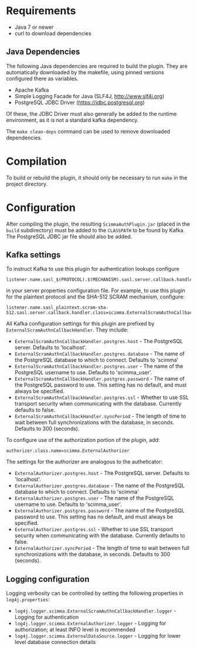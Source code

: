 # Requirements

- Java 7 or newer
- curl to download dependencies

## Java Dependencies

The following Java dependencies are required to build the plugin. 
They are automatically downloaded by the makefile, using pinned versions configured there as variables. 

- Apache Kafka
- Simple Logging Facade for Java (SLF4J, http://www.slf4j.org)
- PostgreSQL JDBC Driver (https://jdbc.postgresql.org)

Of these, the JDBC Driver must also generally be added to the runtime environment, as it is not a standard kafka dependency. 

The `make clean-deps` command can be used to remove downloaded dependencies. 

# Compilation

To build or rebuild the plugin, it should only be necessary to run `make` in the project directory. 

# Configuration

After compiling the plugin, the resulting `ScimmaAuthPlugin.jar` (placed in the `build` subdirectory) must be added to the `CLASSPATH` to be found by Kafka. The PostgreSQL JDBC jar file should also be added. 

## Kafka settings

To instruct Kafka to use this plugin for authentication lookups configure

	listener.name.sasl_$(PROTOCOL).$(MECHANISM).sasl.server.callback.handler.class=ExternalScramAuthnCallbackHandler

in your server properties configuration file. 
For example, to use this plugin for the plaintext protocol and the SHA-512 SCRAM mechanism, configure:

	listener.name.sasl_plaintext.scram-sha-512.sasl.server.callback.handler.class=scimma.ExternalScramAuthnCallbackHandler

All Kafka configuration settings for this plugin are prefixed by `ExternalScramAuthnCallbackHandler`. 
They include:

- `ExternalScramAuthnCallbackHandler.postgres.host` - The PostgreSQL server. Defaults to 'localhost'.
- `ExternalScramAuthnCallbackHandler.postgres.database` - The name of the PostgreSQL database to which to connect. Defaults to 'scimma'
- `ExternalScramAuthnCallbackHandler.postgres.user` - The name of the PostgreSQL username to use. Defaults to 'scimma_user'. 
- `ExternalScramAuthnCallbackHandler.postgres.password` - The name of the PostgreSQL password to use. This setting has no default, and must always be specified. 
- `ExternalScramAuthnCallbackHandler.postgres.ssl` - Whether to use SSL transport security when communicating with the database. Currently defaults to false. 
- `ExternalScramAuthnCallbackHandler.syncPeriod` - The length of time to wait between full synchronizations with the database, in seconds. Defaults to 300 (seconds).

To configure use of the authorization portion of the plugin, add:

	authorizer.class.name=scimma.ExternalAuthorizer

The settings for the authorizer are analogous to the autheticator:

- `ExternalAuthorizer.postgres.host` - The PostgreSQL server. Defaults to 'localhost'.
- `ExternalAuthorizer.postgres.database` - The name of the PostgreSQL database to which to connect. Defaults to 'scimma'
- `ExternalAuthorizer.postgres.user` - The name of the PostgreSQL username to use. Defaults to 'scimma_user'. 
- `ExternalAuthorizer.postgres.password` - The name of the PostgreSQL password to use. This setting has no default, and must always be specified. 
- `ExternalAuthorizer.postgres.ssl` - Whether to use SSL transport security when communicating with the database. Currently defaults to false. 
- `ExternalAuthorizer.syncPeriod` - The length of time to wait between full synchronizations with the database, in seconds. Defaults to 300 (seconds).


## Logging configuration

Logging verbosity can be controlled by setting the following properties in `log4j.properties`:

- `log4j.logger.scimma.ExternalScramAuthnCallbackHandler.logger`  - Logging for authentication
- `log4j.logger.scimma.ExternalAuthorizer.logger`  - Logging for authorization; at least INFO level is recommended
- `log4j.logger.scimma.ExternalDataSource.logger`  - Logging for lower level database connection details 
